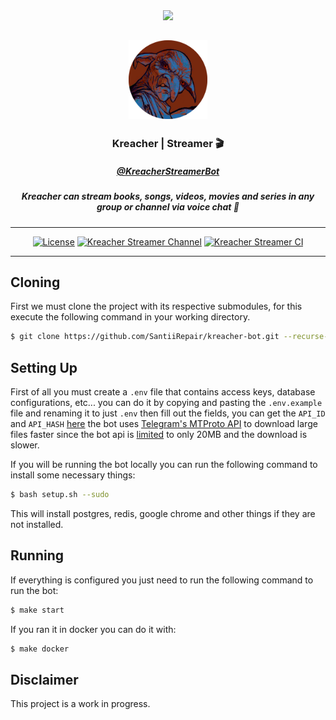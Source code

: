 <div align="center">

<img src="https://static.scarf.sh/a.png?x-pxid=cf317fe7-2188-4721-bc01-124bb5d5dbb2" />

## <img alt="Kreacher Logo" src="https://github.com/SantiiRepair/kreacher-bot/blob/main/.github/images/kreacher-srd-circle.png?raw=true" width="25%"/>

### Kreacher | Streamer 🎬

##### [@KreacherStreamerBot](https://t.me/KreacherStreamerBot)

##### Kreacher can stream books, songs, videos, movies and series in any group or channel via voice chat 🔮
______________________________________________________________________
[![License](https://img.shields.io/badge/License-GPL--3.0-magenta.svg)](https://www.gnu.org/licenses/gpl-3.0.txt)
[![Kreacher Streamer Channel](https://img.shields.io/endpoint?label=Channel&style=flat-square&url=https://mogyo.ro/quart-apis/tgmembercount?chat_id=KreacherStreamerChannel)](https://t.me/KreacherStreamerChannel)
[![Kreacher Streamer CI](https://img.shields.io/endpoint?label=CI&style=flat-square&url=https%3A%2F%2Fmogyo.ro%2Fquart-apis%2Ftgmembercount%3Fchat_id%3DKreacherStreamerCI)](https://t.me/KreacherStreamerCI)

______________________________________________________________________

</div>

## Cloning

First we must clone the project with its respective submodules, for this execute the following command in your working directory.

```sh
$ git clone https://github.com/SantiiRepair/kreacher-bot.git --recurse-submodules
```

## Setting Up
First of all you must create a `.env` file that contains access keys, database configurations, etc... you can do it by copying and pasting the `.env.example` file and renaming it to just `.env` then fill out the fields, you can get the `API_ID` and `API_HASH` [here](https://my.telegram.org/) the bot uses [Telegram's MTProto API](https://core.telegram.org/mtproto) to download large files faster since the bot api is [limited](https://core.telegram.org/bots/faq#how-do-i-download-files) to only 20MB and the download is slower.

If you will be running the bot locally you can run the following command to install some necessary things:

```sh
$ bash setup.sh --sudo
```

This will install postgres, redis, google chrome and other things if they are not installed.

## Running
If everything is configured you just need to run the following command to run the bot:

```sh
$ make start
```

If you ran it in docker you can do it with:

```sh
$ make docker
```

## Disclaimer
This project is a work in progress.
